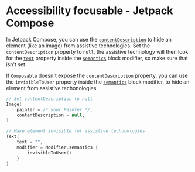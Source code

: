 # Accessibility focusable - Jetpack Compose

In Jetpack Compose, you can use the [`contentDescription`](https://developer.android.com/reference/kotlin/androidx/compose/ui/semantics/package-summary#(androidx.compose.ui.semantics.SemanticsPropertyReceiver).contentDescription()) to hide an element (like an image) from assistive technologies.
Set the `contentDescription` property to `null`, the assistive technology will then look for the [`text`](https://developer.android.com/reference/kotlin/androidx/compose/ui/semantics/package-summary#(androidx.compose.ui.semantics.SemanticsPropertyReceiver).text()) property inside the [`semantics`](https://developer.android.com/reference/kotlin/androidx/compose/ui/semantics/package-summary#(androidx.compose.ui.Modifier).semantics(kotlin.Boolean,kotlin.Function1)) block modifier, so make sure that isn't set.

If `Composable` doesn't expose the `contentDescription` property, you can use the `invisibleToUser` property inside the [`semantics`](https://developer.android.com/reference/kotlin/androidx/compose/ui/semantics/package-summary#(androidx.compose.ui.Modifier).semantics(kotlin.Boolean,kotlin.Function1)) block modifier, to hide an element from assistive techonologies.

```kotlin
// Set contentDescription to null
Image(
    painter = /* your Painter */,
    contentDescription = null,
)

// Make element invisible for assistive techonologies
Text(
    text = "",
    modifier = Modifier.semantics {
        invisibleToUser()
    }
)
```
